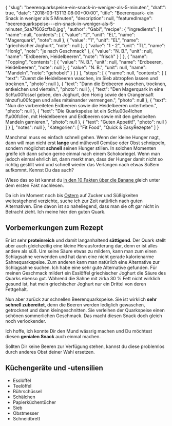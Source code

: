 {
    "slug": "beerenquarkspeise-ein-snack-in-weniger-als-5-minuten",
    "draft": true,
    "date": "2018-03-13T13:08:00+00:00",
    "title": "Beerenquark- ein Snack in weniger als 5 Minuten",
    "description": null,
    "featuredImage": "beerenquarkspeise---ein-snack-in-weniger-als-5-minuten_5aa7f602cffa0.jpg",
    "author": "Gabi",
    "recipe": {
        "ingredients": [
            {
                "name": null,
                "contents": [
                    {
                        "value": "2",
                        "unit": "EL",
                        "name": "Magerquark",
                        "note": null
                    },
                    {
                        "value": "1",
                        "unit": "EL",
                        "name": "griechischer Joghurt",
                        "note": null
                    },
                    {
                        "value": "1 - 2",
                        "unit": "TL",
                        "name": "Honig",
                        "note": "je nach Geschmack"
                    },
                    {
                        "value": "N. B.",
                        "unit": null,
                        "name": "Erdbeeren, Heidelbeeren",
                        "note": "frisch"
                    }
                ]
            },
            {
                "name": "Topping",
                "contents": [
                    {
                        "value": "N. B.",
                        "unit": null,
                        "name": "Erdbeeren, Heidelbeeren",
                        "note": null
                    },
                    {
                        "value": "N. B.",
                        "unit": null,
                        "name": "Mandeln",
                        "note": "gehobelt"
                    }
                ]
            }
        ],
        "steps": [
            {
                "name": null,
                "contents": [
                    {
                        "text": "Zuerst die Heidelbeeren waschen, im Sieb abtropfen lassen und trocknen.",
                        "photo": null
                    },
                    {
                        "text": "Dann die Erdbeeren waschen, trocknen, entkelchen und vierteln.",
                        "photo": null
                    },
                    {
                        "text": "Den Magerquark in eine Sch\u00fcssel geben, den Joghurt, den Honig sowie den Orangensaft hinzuf\u00fcgen und alles miteinander vermengen.",
                        "photo": null
                    },
                    {
                        "text": "Nun die vorbereiteten Erdbeeren sowie die Heidelbeeren unterheben.",
                        "photo": null
                    },
                    {
                        "text": "Die Quarkspeise ist ein Sch\u00e4lchen f\u00fcllen, mit Heidelbeeren und Erdbeeren sowie mit den gehobelten Mandeln garnieren.",
                        "photo": null
                    },
                    {
                        "text": "Guten Appetit!",
                        "photo": null
                    }
                ]
            }
        ],
        "notes": null
    },
    "Kategorien": [
        "Fit Food",
        "Quick & EasyRezepte"
    ]
}

Manchmal muss es einfach schnell gehen. Wenn der kleine Hunger nagt, dann will man nicht erst **lange** und mühevoll Gemüse oder Obst schnippeln, sondern möglichst **schnell** seinen Hunger stillen. In solchen Momenten greife ich dann schon gerne einmal nach einem Schokoriegel. Wenn man jedoch einmal ehrlich ist, dann merkt man, dass der Hunger damit nicht so richtig gestillt wird und schnell wieder das Verlangen nach etwas Süßem aufkommt. Kennst Du das auch?

Wieso das so ist kannst du [in den 10 Fakten über die Banane ](https://kochfokus.de/artikel/10-fakten-ueber-die-banane/ "hier") gleich unter dem ersten Fakt nachlesen.

Da ich im Moment noch bis [Ostern](https://kochfokus.de/artikel/sieben-motivationshilfen-wie-man-die-fastenzeit-durchhaelt/ "Ostern") auf Zucker und Süßigkeiten weitestgehend verzichte, suche ich zur Zeit natürlich nach guten Alternativen. Eine davon ist so naheliegend, dass man sie oft gar nicht in Betracht zieht. Ich meine hier den guten Quark.

## Vorbemerkungen zum Rezept

 Er ist sehr **proteinreich** und damit langanhaltend **sättigend**. Der Quark stellt aber auch gleichzeitig eine kleine Herausforderung dar, denn er ist alles andere als süß. Um seine Säure etwas zu mildern, kann man zum einen  Schlagsahne verwenden und hat dann eine nicht gerade kalorienarme Sahnequarkspeise. Zum anderen kann man natürlich eine Alternative zur Schlagsahne suchen. Ich habe eine sehr gute Alternative gefunden. Für meinen Geschmack mildert ein Esslöffel griechischer Joghurt die Säure des Quarks ebenso gut. Während die Sahne mit zirka 30 % Fett nicht wirklich gesund ist, hat mein griechischer Joghurt nur ein Drittel von deren Fettgehalt.


Nun aber zurück zur schnellen Beerenquarkspeise. Sie ist wirklich **sehr schnell zubereitet**, denn die Beeren werden lediglich gewaschen, getrocknet und dann kleingeschnitten. Sie verleihen der Quarkspeise einen schönen sommerlichen Geschmack. Das macht diesen Snack doch gleich noch verlockender.

Ich hoffe, ich konnte Dir den Mund wässrig machen und Du möchtest diesen **genialen Snack** auch einmal machen.

Sollten Dir keine Beeren zur Verfügung stehen, kannst du diese problemlos durch anderes Obst deiner Wahl ersetzen.

## Küchengeräte und -utensilien

- Esslöffel
- Teelöffel
- Rührschüssel
- Schälchen
- Papierküchentücher
- Sieb
- Obstmesser
- Schneidbrett